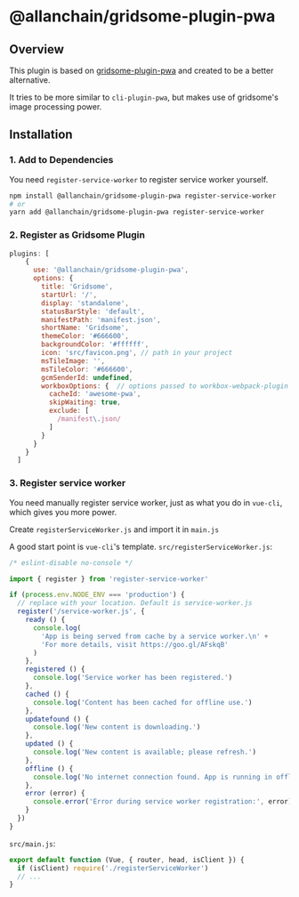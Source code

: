 # @allanchain/gridsome-plugin-pwa

## Overview

This plugin is based on [gridsome-plugin-pwa](https://github.com/rishabh3112/gridsome-plugin-pwa) and created to be a better alternative.

It tries to be more similar to `cli-plugin-pwa`, but makes use of gridsome's image processing power.

## Installation

### 1. Add to Dependencies

You need `register-service-worker` to register service worker yourself.

```bash
npm install @allanchain/gridsome-plugin-pwa register-service-worker
# or
yarn add @allanchain/gridsome-plugin-pwa register-service-worker
```

### 2. Register as Gridsome Plugin

```js
plugins: [
    {
      use: '@allanchain/gridsome-plugin-pwa',
      options: {
        title: 'Gridsome',
        startUrl: '/',
        display: 'standalone',
        statusBarStyle: 'default',
        manifestPath: 'manifest.json',
        shortName: 'Gridsome',
        themeColor: '#666600',
        backgroundColor: '#ffffff',
        icon: 'src/favicon.png', // path in your project
        msTileImage: '',
        msTileColor: '#666600',
        gcmSenderId: undefined,
        workboxOptions: {  // options passed to workbox-webpack-plugin
          cacheId: 'awesome-pwa',
          skipWaiting: true,
          exclude: [
            /manifest\.json/
          ]
        }
      }
    }
  ]
```

### 3. Register service worker

You need manually register service worker, just as what you do in `vue-cli`, which gives you more power.

Create `registerServiceWorker.js` and import it in `main.js`

A good start point is `vue-cli`'s template. `src/registerServiceWorker.js`:

```js
/* eslint-disable no-console */

import { register } from 'register-service-worker'

if (process.env.NODE_ENV === 'production') {
  // replace with your location. Default is service-worker.js
  register('/service-worker.js', {
    ready () {
      console.log(
        'App is being served from cache by a service worker.\n' +
        'For more details, visit https://goo.gl/AFskqB'
      )
    },
    registered () {
      console.log('Service worker has been registered.')
    },
    cached () {
      console.log('Content has been cached for offline use.')
    },
    updatefound () {
      console.log('New content is downloading.')
    },
    updated () {
      console.log('New content is available; please refresh.')
    },
    offline () {
      console.log('No internet connection found. App is running in offline mode.')
    },
    error (error) {
      console.error('Error during service worker registration:', error)
    }
  })
}
```

`src/main.js`:

```js
export default function (Vue, { router, head, isClient }) {
  if (isClient) require('./registerServiceWorker')
  // ...
}
```
